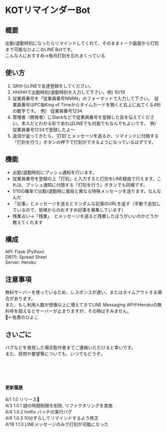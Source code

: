 # KOTリマインダーBot
## 概要
出勤/退勤時刻になったらリマインドしてくれて、そのままトーク画面から打刻まで可能なひよこのLINE Botです。<br>
こんな人におすすめ→毎月打刻を忘れまくっている
## 使い方
1. QRからLINEで友達登録をしてください。
2. HH/HHで出勤時刻/退勤時刻を入力して下さい。例) 10/19
3. 従業員番号を「従業員番号NNNN」のフォーマットで入力して下さい。　従業員番号はPC版King of Timeからタイムカードを開くと右上に出てくる4桁の数字です。　例） 従業員番号1234
5. 管理者（開発者）にSlackなどで従業員番号を登録した旨を伝えてください。本人だとわかる形であればLINEでも対面でもなんでもよいです。　例） 従業員番号1234で登録したよ〜
6. 返信が返ってきたら、'打刻'とメッセージを送るか、リマインドに付随する「打刻を行う」ボタンの押下で打刻ができるようになっているはずです。
## 機能
- 出勤/退勤時刻にプッシュ通知を行います。
- 従業員番号を登録の上「打刻」と入力すると打刻をLINE経由で行えます。これは、プッシュ通知に付随する「打刻を行う」ボタンでも同様です。
- 1/10の確率で出勤/退勤時に普段と異なる特殊メッセージを送ります。なんなんだ
- 「記事」とメッセージを送るとランダムな記事のURLを返す（手動で追加しているので、皆様からのおすすめ記事を募集しています）
- 残業占い→「残業」　とメッセージを送ると残業したほうがいいのかどうか教えてくれます
## 構成
API: Flask (Python)<br>
DB(?): Spread Sheet<br>
Server: Heroku
## 注意事項
無料サーバーを使っているため、レスポンスが遅い、またはタイムアウトする場合があります。<br>
また、もし利用人数が想像以上に増えてきてLINE Messaging APIやHerokuの無料枠を超えるとサーバーが止まりますが、その時はすみません。<br>
🐥←免責のひよこ
## さいごに
バグなどを発見した場合製作者までご連絡いただけると幸いです。<br>
また、質問や要望等についても、いつでもどうぞ。<br>
<br>
<br>
<br>
<br>
#### 更新履歴
4/1 1.0   リリース🐣<br>
4/3 1.0.1 謎の時間制限を削除, リファクタリングを実施<br>
4/4 1.0.2 hotfix バッチの実行バグ<br>
4/6 1.0.3 10分ずらしてリマインドするよう修正<br>
4/19 1.1.0 LINEメッセージのみで打刻が可能になった
